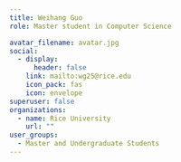 ```yaml
---
title: Weihang Guo
role: Master student in Computer Science

avatar_filename: avatar.jpg
social:
  - display:
      header: false
    link: mailto:wg25@rice.edu
    icon_pack: fas
    icon: envelope
superuser: false
organizations:
  - name: Rice University
    url: ""
user_groups:
  - Master and Undergraduate Students
---
```

